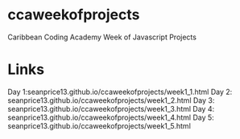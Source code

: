 # ccaweekofprojects
Caribbean Coding Academy Week of Javascript Projects

# Links
Day 1:seanprice13.github.io/ccaweekofprojects/week1_1.html
Day 2: seanprice13.github.io/ccaweekofprojects/week1_2.html
Day 3: seanprice13.github.io/ccaweekofprojects/week1_3.html
Day 4: seanprice13.github.io/ccaweekofprojects/week1_4.html
Day 5: seanprice13.github.io/ccaweekofprojects/week1_5.html
